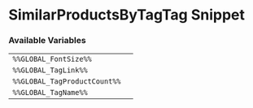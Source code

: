 # SimilarProductsByTagTag Snippet

### Available Variables
|||
|---|---|
| `%%GLOBAL_FontSize%%` |
| `%%GLOBAL_TagLink%%` |
| `%%GLOBAL_TagProductCount%%` |
| `%%GLOBAL_TagName%%` |
